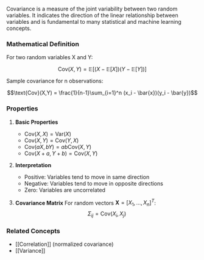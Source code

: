 Covariance is a measure of the joint variability between two random variables. It indicates the direction of the linear relationship between variables and is fundamental to many statistical and machine learning concepts.

### Mathematical Definition

For two random variables X and Y:

$$\text{Cov}(X,Y) = \mathbb{E}[(X - \mathbb{E}[X])(Y - \mathbb{E}[Y])]$$

Sample covariance for n observations:

$$\text{Cov}(X,Y) = \frac{1}{n-1}\sum_{i=1}^n (x_i - \bar{x})(y_i - \bar{y})$$

### Properties

1. **Basic Properties**
   - $\text{Cov}(X,X) = \text{Var}(X)$
   - $\text{Cov}(X,Y) = \text{Cov}(Y,X)$
   - $\text{Cov}(aX,bY) = ab\text{Cov}(X,Y)$
   - $\text{Cov}(X+a,Y+b) = \text{Cov}(X,Y)$

2. **Interpretation**
   - Positive: Variables tend to move in same direction
   - Negative: Variables tend to move in opposite directions
   - Zero: Variables are uncorrelated

3. **Covariance Matrix**
   For random vectors $\mathbf{X} = [X_1,\ldots,X_n]^T$:
   $$\Sigma_{ij} = \text{Cov}(X_i,X_j)$$

### Related Concepts
- [[Correlation]] (normalized covariance)
- [[Variance]]
